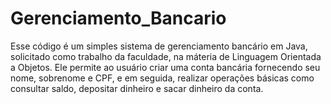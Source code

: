 # Gerenciamento_Bancario
Esse código é um simples sistema de gerenciamento bancário em Java, solicitado como trabalho da faculdade, na máteria de Linguagem Orientada a Objetos. Ele permite ao usuário criar uma conta bancária fornecendo seu nome, sobrenome e CPF, e em seguida, realizar operações básicas como consultar saldo, depositar dinheiro e sacar dinheiro da conta.
